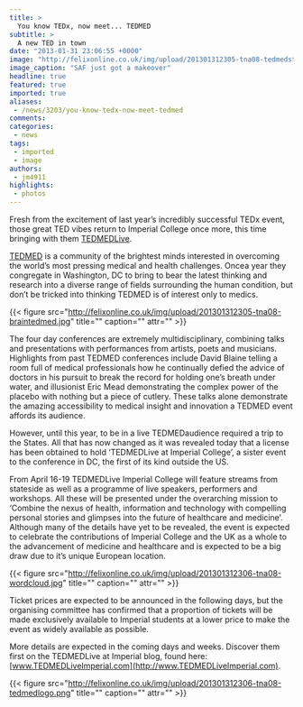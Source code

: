 ```yaml
---
title: >
  You know TEDx, now meet... TEDMED
subtitle: >
  A new TED in town
date: "2013-01-31 23:06:55 +0000"
image: "http://felixonline.co.uk/img/upload/201301312305-tna08-tedmedstage.jpg"
image_caption: "SAF just got a makeover"
headline: true
featured: true
imported: true
aliases:
 - /news/3203/you-know-tedx-now-meet-tedmed
comments:
categories:
 - news
tags:
 - imported
 - image
authors:
 - jm4911
highlights:
 - photos
---
```


Fresh from the excitement of last year’s incredibly successful TEDx event, those great TED vibes return to Imperial College once more, this time bringing with them [TEDMEDLive](http://www.tedmed.com/event/tedmedlive).

[TEDMED](http://www.tedmed.com/) is a community of the brightest minds interested in overcoming the world’s most pressing medical and health challenges. Oncea year they congregate in Washington, DC to bring to bear the latest thinking and research into a diverse range of fields surrounding the human condition, but don’t be tricked into thinking TEDMED is of interest only to medics.

{{< figure src="http://felixonline.co.uk/img/upload/201301312305-tna08-braintedmed.jpg" title="" caption="" attr="" >}}

The four day conferences are extremely multidisciplinary, combining talks and presentations with performances from artists, poets and musicians. Highlights from past TEDMED conferences include David Blaine telling a room full of medical professionals how he continually defied the advice of doctors in his pursuit to break the record for holding one’s breath under water, and illusionist Eric Mead demonstrating the complex power of the placebo with nothing but a piece of cutlery. These talks alone demonstrate the amazing accessibility to medical insight and innovation a TEDMED event affords its audience.

However, until this year, to be in a live TEDMEDaudience required a trip to the States. All that has now changed as it was revealed today that a license has been obtained to hold ‘TEDMEDLive at Imperial College’, a sister event to the conference in DC, the first of its kind outside the US.

From April 16-19 TEDMEDLive Imperial College will feature streams from stateside as well as a programme of live speakers, performers and workshops. All these will be presented under the overarching mission to ‘Combine the nexus of health, information and technology with compelling personal stories and glimpses into the future of healthcare and medicine’. Although many of the details have yet to be revealed, the event is expected to celebrate the contributions of Imperial College and the UK as a whole to the advancement of medicine and healthcare and is expected to be a big draw due to it’s unique European location.

{{< figure src="http://felixonline.co.uk/img/upload/201301312306-tna08-wordcloud.jpg" title="" caption="" attr="" >}}

Ticket prices are expected to be announced in the following days, but the organising committee has confirmed that a proportion of tickets will be made exclusively available to Imperial students at a lower price to make the event as widely available as possible.

More details are expected in the coming days and weeks. Discover them first on the TEDMEDLive at Imperial blog, found here: [www.TEDMEDLiveImperial.com](http://www.TEDMEDLiveImperial.com).

{{< figure src="http://felixonline.co.uk/img/upload/201301312306-tna08-tedmedlogo.png" title="" caption="" attr="" >}}
